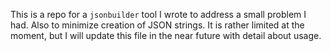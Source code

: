 This is a repo for a ```jsonbuilder``` tool I wrote to address a small problem I had.
Also to minimize creation of JSON strings. It is rather limited at the moment,
but I will update this file in the near future with detail about usage.

